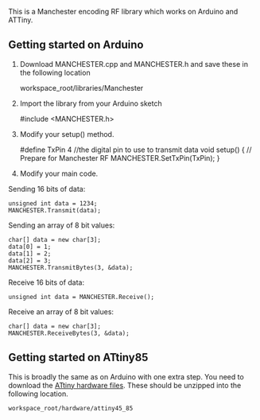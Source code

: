 This is a Manchester encoding RF library which works on Arduino and ATTiny.

Getting started on Arduino
------

1) Download MANCHESTER.cpp and MANCHESTER.h and save these in the following location

    workspace_root/libraries/Manchester
    
2) Import the library from your Arduino sketch

    #include <MANCHESTER.h>
    
3) Modify your setup() method.

    #define TxPin 4 //the digital pin to use to transmit data
    void setup()
    {
      // Prepare for Manchester RF
      MANCHESTER.SetTxPin(TxPin);
    }

4) Modify your main code.

Sending 16 bits of data:

    unsigned int data = 1234;
    MANCHESTER.Transmit(data);
    
Sending an array of 8 bit values:

    char[] data = new char[3];
    data[0] = 1;
    data[1] = 2;
    data[2] = 3;
    MANCHESTER.TransmitBytes(3, &data);
    
Receive 16 bits of data:

    unsigned int data = MANCHESTER.Receive();
    
Receive an array of 8 bit values:

    char[] data = new char[3];
    MANCHESTER.ReceiveBytes(3, &data);
    
Getting started on ATtiny85
------

This is broadly the same as on Arduino with one extra step. You need to download the [ATtiny hardware files](https://github.com/downloads/mchr3k/arduino-libs-manchester/attiny45_85.zip). These should be unzipped into the following location.

    workspace_root/hardware/attiny45_85
